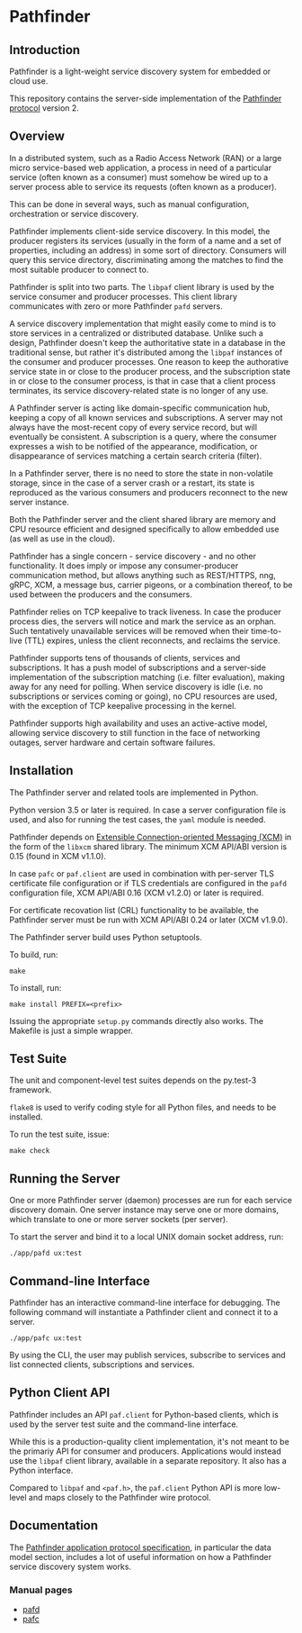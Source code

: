 # Pathfinder

## Introduction

Pathfinder is a light-weight service discovery system for embedded or
cloud use.

This repository contains the server-side implementation of the
[Pathfinder
protocol](https://github.com/Ericsson/paf/blob/master/doc/PROTOCOL.md)
version 2.

## Overview

In a distributed system, such as a Radio Access Network (RAN) or a
large micro service-based web application, a process in need of a
particular service (often known as a consumer) must somehow be wired
up to a server process able to service its requests (often known as a
producer).

This can be done in several ways, such as manual configuration,
orchestration or service discovery.

Pathfinder implements client-side service discovery. In this model,
the producer registers its services (usually in the form of a name and
a set of properties, including an address) in some sort of
directory. Consumers will query this service directory, discriminating
among the matches to find the most suitable producer to connect to.

Pathfinder is split into two parts. The `libpaf` client library is
used by the service consumer and producer processes. This client
library communicates with zero or more Pathfinder `pafd` servers.

A service discovery implementation that might easily come to mind is
to store services in a centralized or distributed database. Unlike
such a design, Pathfinder doesn't keep the authoritative state in a
database in the traditional sense, but rather it's distributed among
the `libpaf` instances of the consumer and producer processes. One
reason to keep the authorative service state in or close to the
producer process, and the subscription state in or close to the
consumer process, is that in case that a client process terminates,
its service discovery-related state is no longer of any use.

A Pathfinder server is acting like domain-specific communication hub,
keeping a copy of all known services and subscriptions. A server may
not always have the most-recent copy of every service record, but will
eventually be consistent. A subscription is a query, where the
consumer expresses a wish to be notified of the appearance,
modification, or disappearance of services matching a certain search
criteria (filter).

In a Pathfinder server, there is no need to store the state in
non-volatile storage, since in the case of a server crash or a
restart, its state is reproduced as the various consumers and
producers reconnect to the new server instance.

Both the Pathfinder server and the client shared library are memory
and CPU resource efficient and designed specifically to allow embedded
use (as well as use in the cloud).

Pathfinder has a single concern - service discovery - and no other
functionality. It does imply or impose any consumer-producer
communication method, but allows anything such as REST/HTTPS, nng,
gRPC, XCM, a message bus, carrier pigeons, or a combination thereof,
to be used between the producers and the consumers.

Pathfinder relies on TCP keepalive to track liveness. In case the
producer process dies, the servers will notice and mark the service as
an orphan. Such tentatively unavailable services will be removed when
their time-to-live (TTL) expires, unless the client reconnects, and
reclaims the service.

Pathfinder supports tens of thousands of clients, services and
subscriptions. It has a push model of subscriptions and a server-side
implementation of the subscription matching (i.e. filter evaluation),
making away for any need for polling. When service discovery is idle
(i.e. no subscriptions or services coming or going), no CPU resources
are used, with the exception of TCP keepalive processing in the
kernel.

Pathfinder supports high availability and uses an active-active model,
allowing service discovery to still function in the face of networking
outages, server hardware and certain software failures.

## Installation

The Pathfinder server and related tools are implemented in Python.

Python version 3.5 or later is required. In case a server
configuration file is used, and also for running the test cases, the
`yaml` module is needed.

Pathfinder depends on [Extensible Connection-oriented Messaging
(XCM)](https://github.com/Ericsson/xcm) in
the form of the `libxcm` shared library. The minimum XCM API/ABI
version is 0.15 (found in XCM v1.1.0).

In case `pafc` or `paf.client` are used in combination with per-server
TLS certificate file configuration or if TLS credentials are
configured in the `pafd` configuration file, XCM API/ABI 0.16 (XCM
v1.2.0) or later is required.

For certificate recovation list (CRL) functionality to be available,
the Pathfinder server must be run with XCM API/ABI 0.24 or later (XCM
v1.9.0).

The Pathfinder server build uses Python setuptools.

To build, run:
```
make
```

To install, run:
```
make install PREFIX=<prefix>
```

Issuing the appropriate `setup.py` commands directly also works. The
Makefile is just a simple wrapper.

## Test Suite

The unit and component-level test suites depends on the py.test-3
framework.

`flake8` is used to verify coding style for all Python files, and
needs to be installed.

To run the test suite, issue:
```
make check
```

## Running the Server

One or more Pathfinder server (daemon) processes are run for each
service discovery domain. One server instance may serve one or more
domains, which translate to one or more server sockets (per server).

To start the server and bind it to a local UNIX domain socket address,
run:
```
./app/pafd ux:test
```

## Command-line Interface

Pathfinder has an interactive command-line interface for
debugging. The following command will instantiate a Pathfinder client
and connect it to a server.
```
./app/pafc ux:test
```

By using the CLI, the user may publish services, subscribe to services
and list connected clients, subscriptions and services.

## Python Client API

Pathfinder includes an API `paf.client` for Python-based clients, which
is used by the server test suite and the command-line interface.

While this is a production-quality client implementation, it's not
meant to be the primariy API for consumer and producers. Applications
would instead use the `libpaf` client library, available in a separate
repository. It also has a Python interface.

Compared to `libpaf` and `<paf.h>`, the `paf.client` Python API is
more low-level and maps closely to the Pathfinder wire protocol.

## Documentation

The [Pathfinder application protocol
specification](https://github.com/Ericsson/paf/blob/master/doc/PROTOCOL.md),
in particular the data model section, includes a lot of useful
information on how a Pathfinder service discovery system works.

### Manual pages

* [pafd](https://ericsson.github.io/paf/man/pafd.8.html)
* [pafc](https://ericsson.github.io/paf/man/pafc.1.html)
